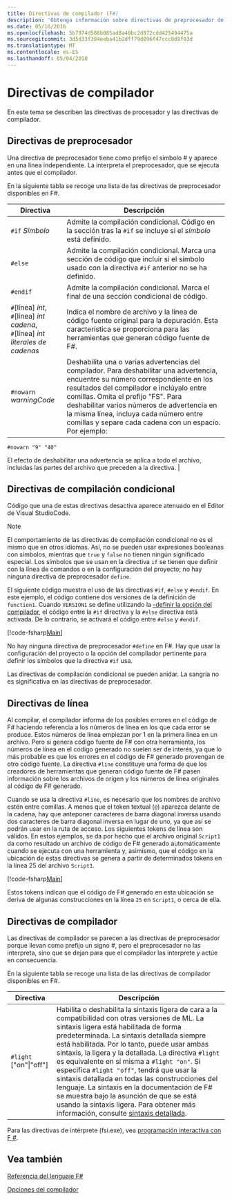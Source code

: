 ```yaml
---
title: Directivas de compilador (F#)
description: 'Obtenga información sobre directivas de preprocesador de lenguaje F #, las directivas de compilación condicional, directivas de línea y directivas de compilador.'
ms.date: 05/16/2016
ms.openlocfilehash: 5b7974d586b085ad8a40bc2d872cdd425494475a
ms.sourcegitcommit: 3d5d33f384eeba41b2dff79d096f47ccc8d8f03d
ms.translationtype: MT
ms.contentlocale: es-ES
ms.lasthandoff: 05/04/2018
---
```

# <a name="compiler-directives"></a>Directivas de compilador

En este tema se describen las directivas de procesador y las directivas de compilador.


## <a name="preprocessor-directives"></a>Directivas de preprocesador
Una directiva de preprocesador tiene como prefijo el símbolo # y aparece en una línea independiente. La interpreta el preprocesador, que se ejecuta antes que el compilador.

En la siguiente tabla se recoge una lista de las directivas de preprocesador disponibles en F#.


|Directiva|Descripción|
|---------|-----------|
|`#if` *Símbolo*|Admite la compilación condicional. Código en la sección tras la `#if` se incluye si el *símbolo* está definido.|
|`#else`|Admite la compilación condicional. Marca una sección de código que incluir si el símbolo usado con la directiva `#if` anterior no se ha definido.|
|`#endif`|Admite la compilación condicional. Marca el final de una sección condicional de código.|
|`#`[línea] *int*,<br/>`#`[línea] *int* *cadena*,<br/>`#`[línea] *int* *literales de cadenas*|Indica el nombre de archivo y la línea de código fuente original para la depuración. Esta característica se proporciona para las herramientas que generan código fuente de F#.|
|`#nowarn` *warningCode*|Deshabilita una o varias advertencias del compilador. Para deshabilitar una advertencia, encuentre su número correspondiente en los resultados del compilador e inclúyalo entre comillas. Omita el prefijo "FS". Para deshabilitar varios números de advertencia en la misma línea, incluya cada número entre comillas y separe cada cadena con un espacio. Por ejemplo:

`#nowarn "9" "40"`


El efecto de deshabilitar una advertencia se aplica a todo el archivo, incluidas las partes del archivo que preceden a la directiva. |

## <a name="conditional-compilation-directives"></a>Directivas de compilación condicional
Código que una de estas directivas desactiva aparece atenuado en el Editor de Visual StudioCode.


>[!NOTE] 
El comportamiento de las directivas de compilación condicional no es el mismo que en otros idiomas. Así, no se pueden usar expresiones booleanas con símbolos, mientras que `true` y `false` no tienen ningún significado especial. Los símbolos que se usan en la directiva `if` se tienen que definir con la línea de comandos o en la configuración del proyecto; no hay ninguna directiva de preprocesador `define`.


El siguiente código muestra el uso de las directivas `#if`, `#else` y `#endif`. En este ejemplo, el código contiene dos versiones de la definición de `function1`. Cuando `VERSION1` se define utilizando la [-definir la opción del compilador](https://msdn.microsoft.com/library/434394ae-0d4a-459c-a684-bffede519a04), el código entre la `#if` directiva y la `#else` directiva está activada. De lo contrario, se activará el código entre `#else` y `#endif`.

[!code-fsharp[Main](../../../samples/snippets/fsharp/lang-ref-2/snippet7301.fs)]

No hay ninguna directiva de preprocesador `#define` en F#. Hay que usar la configuración del proyecto o la opción del compilador pertinente para definir los símbolos que la directiva `#if` usa.

Las directivas de compilación condicional se pueden anidar. La sangría no es significativa en las directivas de preprocesador.


## <a name="line-directives"></a>Directivas de línea
Al compilar, el compilador informa de los posibles errores en el código de F# haciendo referencia a los números de línea en los que cada error se produce. Estos números de línea empiezan por 1 en la primera línea en un archivo. Pero si genera código fuente de F# con otra herramienta, los números de línea en el código generado no suelen ser de interés, ya que lo más probable es que los errores en el código de F# generado provengan de otro código fuente. La directiva `#line` constituye una forma de que los creadores de herramientas que generan código fuente de F# pasen información sobre los archivos de origen y los números de línea originales al código de F# generado.

Cuando se usa la directiva `#line`, es necesario que los nombres de archivo estén entre comillas. A menos que el token textual (`@`) aparezca delante de la cadena, hay que anteponer caracteres de barra diagonal inversa usando dos caracteres de barra diagonal inversa en lugar de uno, ya que así se podrán usar en la ruta de acceso. Los siguientes tokens de línea son válidos. En estos ejemplos, se da por hecho que el archivo original `Script1` da como resultado un archivo de código de F# generado automáticamente cuando se ejecuta con una herramienta y, asimismo, que el código en la ubicación de estas directivas se genera a partir de determinados tokens en la línea 25 del archivo `Script1`.

[!code-fsharp[Main](../../../samples/snippets/fsharp/lang-ref-2/snippet7303.fs)]

Estos tokens indican que el código de F# generado en esta ubicación se deriva de algunas construcciones en la línea `25` en `Script1`, o cerca de ella.


## <a name="compiler-directives"></a>Directivas de compilador
Las directivas de compilador se parecen a las directivas de preprocesador porque llevan como prefijo un signo #, pero el preprocesador no las interpreta, sino que se dejan para que el compilador las interprete y actúe en consecuencia.

En la siguiente tabla se recoge una lista de las directivas de compilador disponibles en F#.


|Directiva|Descripción|
|---------|-----------|
|`#light` ["on"&#124;"off"]|Habilita o deshabilita la sintaxis ligera de cara a la compatibilidad con otras versiones de ML. La sintaxis ligera está habilitada de forma predeterminada. La sintaxis detallada siempre está habilitada. Por lo tanto, puede usar ambas sintaxis, la ligera y la detallada. La directiva `#light` es equivalente en sí misma a `#light "on"`. Si especifica `#light "off"`, tendrá que usar la sintaxis detallada en todas las construcciones del lenguaje. La sintaxis en la documentación de F# se muestra bajo la asunción de que se está usando la sintaxis ligera. Para obtener más información, consulte [sintaxis detallada](verbose-syntax.md).|
Para las directivas de intérprete (fsi.exe), vea [programación interactiva con F #](../tutorials/fsharp-interactive/index.md).


## <a name="see-also"></a>Vea también
[Referencia del lenguaje F#](index.md)

[Opciones del compilador](compiler-options.md)

